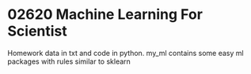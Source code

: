 # 02620 Machine Learning For Scientist

Homework data in txt and code in python.
my_ml contains some easy ml packages with rules similar to sklearn

